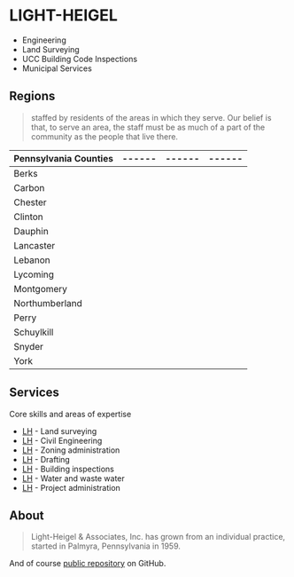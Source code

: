 # LIGHT-HEIGEL

- Engineering 
- Land Surveying
- UCC Building Code Inspections
- Municipal Services

## Regions 

>staffed by residents of the areas in which they serve.
>Our belief is that, to serve an area,
>the staff must be as much of a part of the community
>as the people that live there.

| Pennsylvania Counties | ------ | ------ | ------ |
| ------ | ------ |  ------ |  ------ | 
|Berks
|Carbon
|Chester
|Clinton
|Dauphin
|Lancaster
|Lebanon
|Lycoming
|Montgomery
|Northumberland
|Perry
|Schuylkill
|Snyder
|York

## Services

Core skills and areas of expertise

- [LH] - Land surveying
- [LH] - Civil Engineering
- [LH] - Zoning administration
- [LH] - Drafting
- [LH] - Building inspections
- [LH] - Water and waste water
- [LH] - Project administration

## About

> Light-Heigel & Associates, Inc. has grown from an individual practice, started in Palmyra, Pennsylvania in 1959.

And of course  [public repository][LH] on GitHub.

[//]: # (These are reference links used in the body of this note and get stripped out when the markdown processor does its job. There is no need to format nicely because it shouldn't be seen. Thanks SO - http://stackoverflow.com/questions/4823468/store-comments-in-markdown-syntax)

   [LH]: <https://github.com/LH/LH>

